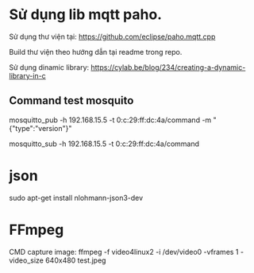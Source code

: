 # Sử dụng lib mqtt paho.
Sử dụng thư viện tại: https://github.com/eclipse/paho.mqtt.cpp

Build thư viện theo hướng dẫn tại readme trong repo.

Sử dụng dinamic library: https://cylab.be/blog/234/creating-a-dynamic-library-in-c

## Command test mosquito

mosquitto_pub -h 192.168.15.5 -t 0:c:29:ff:dc:4a/command -m "{\"type\":\"version\"}"

mosquitto_sub -h 192.168.15.5 -t 0:c:29:ff:dc:4a/command

# json

sudo apt-get install nlohmann-json3-dev

# FFmpeg

CMD capture image: ffmpeg -f video4linux2 -i /dev/video0 -vframes 1  -video_size 640x480 test.jpeg